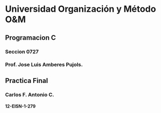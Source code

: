 # Universidad Organización y Método O&M

## Programacion C
### Seccion 0727
### Prof. Jose Luis Amberes Pujols.

##  Practica Final

### Carlos F. Antonio C.
#### 12-EISN-1-279
